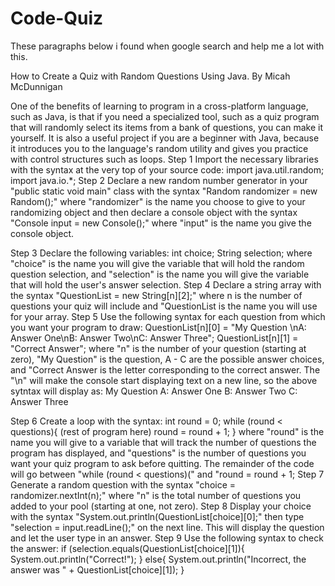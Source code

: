 # Code-Quiz


These paragraphs below i found when google search and help me a lot with this. 

How to Create a Quiz with Random Questions Using Java.
By Micah McDunnigan

One of the benefits of learning to program in a cross-platform language, such as Java, is that if you need a specialized tool, such as a quiz program that will randomly select its items from a bank of questions, you can make it yourself. It is also a useful project if you are a beginner with Java, because it introduces you to the language's random utility and gives you practice with control structures such as loops.
Step 1
Import the necessary libraries with the syntax at the very top of your source code: import java.util.random; import java.io.*;
Step 2
Declare a new random number generator in your "public static void main" class with the syntax "Random randomizer = new Random();" where "randomizer" is the name you choose to give to your randomizing object and then declare a console object with the syntax "Console input = new Console();" where "input" is the name you give the console object.

Step 3
Declare the following variables:
int choice; String selection;
where "choice" is the name you will give the variable that will hold the random question selection, and "selection" is the name you will give the variable that will hold the user's answer selection.
Step 4
Declare a string array with the syntax "QuestionList = new String[n][2];" where n is the number of questions your quiz will include and "QuestionList is the name you will use for your array.
Step 5
Use the following syntax for each question from which you want your program to draw:
QuestionList[n][0] = "My Question \nA: Answer One\nB: Answer Two\nC: Answer Three"; QuestionList[n][1] = "Correct Answer"; where "n" is the number of your question (starting at zero), "My Question" is the question, A - C are the possible answer choices, and "Correct Answer is the letter corresponding to the correct answer. The "\n" will make the console start displaying text on a new line, so the above sytntax will display as:
My Question A: Answer One B: Answer Two C: Answer Three

Step 6
Create a loop with the syntax:
int round = 0; while (round < questions){
(rest of program here)
round = round + 1; }
where "round" is the name you will give to a variable that will track the number of questions the program has displayed, and "questions" is the number of questions you want your quiz program to ask before quitting. The remainder of the code will go between "while (round < questions)(" and "round = round + 1;
Step 7
Generate a random question with the syntax "choice = randomizer.nextInt(n);" where "n" is the total number of questions you added to your pool (starting at one, not zero).
Step 8
Display your choice with the syntax "System.out.println(QuestionList[choice][0];" then type "selection = input.readLine();" on the next line. This will display the question and let the user type in an answer.
Step 9
Use the following syntax to check the answer:
if (selection.equals(QuestionList[choice][1]){ System.out.println("Correct!"); }
else{ System.out.println("Incorrect, the answer was " + QuestionList[choice][1]); }
